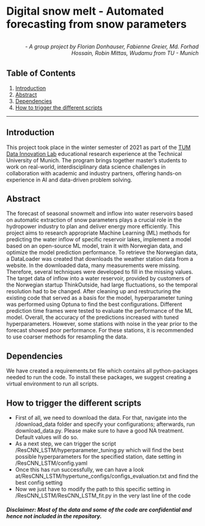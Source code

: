 # Digital snow melt - Automated forecasting from snow parameters

###### <h6 align="right"> - A group project by Florian Donhauser, Fabienne Greier, Md. Forhad Hossain, Robin Mittas, Wudamu from TU - Munich</h6>

## Table of Contents

1. [Introduction](#introduction)
2. [Abstract](#abstract)
3. [Dependencies](#dependencies)
4. [How to trigger the different scripts](#how-to-trigger-the-different-scripts)

--- 

## Introduction

This project took place in the winter semester of 2021 as part of the [TUM Data Innovation Lab](https://www.mdsi.tum.de/en/di-lab/tum-di-lab/) educational research experience at the Technical University of Munich. The program brings together master’s students to work on real-world, interdisciplinary data science challenges in collaboration with academic and industry partners, offering hands-on experience in AI and data-driven problem solving.

## Abstract
The forecast of seasonal snowmelt and inflow into water reservoirs based on automatic extraction of snow parameters plays a crucial role in the hydropower industry to plan and deliver energy more efficiently.
This project aims to research appropriate Machine Learning (ML) methods for predicting the water inflow of specific reservoir lakes, implement a model based on an open-source ML model, train it with Norwegian data, and optimize the model prediction performance.
To retrieve the Norwegian data, a DataLoader was created that downloads the weather station data from a website.
In the downloaded data, many measurements were missing. Therefore, several techniques were developed to fill in the missing values.
The target data of inflow into a water reservoir, provided by customers of the Norwegian startup ThinkOutside, had large fluctuations, so the temporal resolution had to be changed.
After cleaning up and restructuring the existing code that served as a basis for the model, hyperparameter tuning was performed using Optuna to find the best configurations.
Different prediction time frames were tested to evaluate the performance of the ML model. Overall, the accuracy of the predictions increased with tuned hyperparameters. However, some stations with noise in the year prior to the forecast showed poor performance. For these stations, it is recommended to use coarser methods for resampling the data.

## Dependencies
We have created a requirements.txt file which contains all python-packages needed to run the code.
To install these packages, we suggest creating a virtual environment to run all scripts.

## How to trigger the different scripts
- First of all, we need to download the data. For that, navigate into the /download_data folder and specify your configurations; afterwards, run download_data.py. Please make sure to have a good NA treatment. Default values will do so.
- As a next step, we can trigger the script /ResCNN_LSTM/hyperparameter_tuning.py which will find the best possible hyperparameters for the specified station, date setting in /ResCNN_LSTM/config.yaml
- Once this has run successfully, we can have a look at/ResCNN_LSTM/hypertune_configs/configs_evaluation.txt and find the best config setting
- Now we just have to modify the path to this specific setting in /ResCNN_LSTM/ResCNN_LSTM_fit.py in the very last line of the code

##### Disclaimer: Most of the data and some of the code are confidential and hence not included in the repository. 
